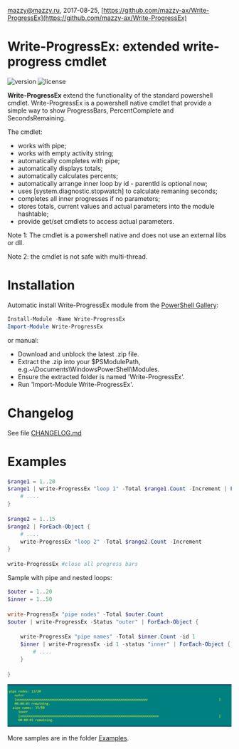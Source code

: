 mazzy@mazzy.ru, 2017-08-25, [https://github.com/mazzy-ax/Write-ProgressEx](https://github.com/mazzy-ax/Write-ProgressEx)

# Write-ProgressEx: extended write-progress cmdlet

![version][version-badge] ![license][license-badge]

**Write-ProgressEx** extend the functionality of the standard powershell cmdlet. Write-ProgressEx is a powershell native cmdlet that provide a simple way to show ProgressBars, PercentComplete and SecondsRemaining.

The cmdlet:

* works with pipe;
* works with empty activity string;
* automatically completes with pipe;
* automatically displays totals;
* automatically calculates percents;
* automatically arrange inner loop by id - parentId is optional now;
* uses [system.diagnostic.stopwatch] to calculate remaning seconds;
* completes all inner progresses if no parameters;
* stores totals, current values and actual parameters into the module hashtable;
* provide get/set cmdlets to access actual parameters.

Note 1: The cmdlet is a powershell native and does not use an external libs or dll.

Note 2: the cmdlet is not safe with multi-thread.

# Installation

Automatic install Write-ProgressEx module from the [PowerShell Gallery](https://www.powershellgallery.com/packages/write-ProgressEx):

```powershell
Install-Module -Name Write-ProgressEx
Import-Module Write-ProgressEx
```

or manual:
* Download and unblock the latest .zip file.
* Extract the .zip into your $PSModulePath, e.g.~\Documents\WindowsPowerShell\Modules.
* Ensure the extracted folder is named 'Write-ProgressEx'.
* Run 'Import-Module Write-ProgressEx'.

# Changelog

See file [CHANGELOG.md]

# Examples

```powershell
$range1 = 1..20
$range1 | write-ProgressEx "loop 1" -Total $range1.Count -Increment | ForEach-Object {
    # ....
}

$range2 = 1..15
$range2 | ForEach-Object {
    # ....
    write-ProgressEx "loop 2" -Total $range2.Count -Increment
}

write-ProgressEx #close all progress bars
```

Sample with pipe and nested loops:

```powershell
$outer = 1..20
$inner = 1..50

write-ProgressEx "pipe nodes" -Total $outer.Count
$outer | write-ProgressEx -Status "outer" | ForEach-Object {

    write-ProgressEx "pipe names" -Total $inner.Count -id 1
    $inner | write-ProgressEx -id 1 -status "inner" | ForEach-Object {
        # ....
    }

}
```

![screenshot: Write-ProgressEx](./Media/examples.pipe.png)

More samples are in the folder [Examples].


[version-badge]: https://img.shields.io/badge/version-0.10-green.svg
[license-badge]: https://img.shields.io/badge/license-MIT-blue.svg
[Examples]: /Examples
[CHANGELOG.md]: /CHANGELOG.md